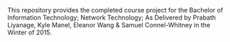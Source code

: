 This repository provides the completed course project for the Bachelor of Information Technology; Network Technology;
As Delivered by Prabath Liyanage, Kyle Manel, Eleanor Wang & Samuel Connel-Whitney in the Winter of 2015.
